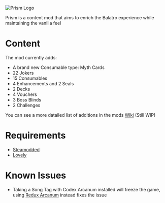 ![Prism Logo](https://github.com/user-attachments/assets/11ab82a9-2720-4476-bd74-4ee80071d285)

Prism is a content mod that aims to enrich the Balatro experience while maintaining the vanilla feel

# Content

The mod currently adds:
- A brand new Consumable type: Myth Cards
- 22 Jokers
- 15 Consumables
- 4 Enhancements and 2 Seals
- 2 Decks
- 4 Vouchers
- 3 Boss Blinds
- 2 Challenges

You can see a more datailed list of additions in the mods [Wiki](https://balatromods.miraheze.org/wiki/Prism) (Still WIP)

# Requirements
- [Steamodded](https://github.com/Steamopollys/Steamodded)
- [Lovely](https://github.com/ethangreen-dev/lovely-injector)

# Known Issues
- Taking a Song Tag with Codex Arcanum installed will freeze the game, using [Redux Arcanum](https://github.com/jumbocarrot0/Redux-Arcanum) instead fixes the issue

